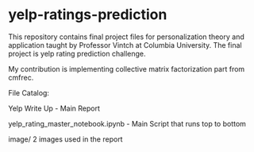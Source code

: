 # yelp-ratings-prediction

This repository contains final project files for personalization theory and application taught by Professor Vintch at Columbia University. The final project is yelp rating prediction challenge. 

My contribution is implementing collective matrix factorization part from cmfrec.


File Catalog:

Yelp Write Up - Main Report

yelp_rating_master_notebook.ipynb - Main Script that runs top to bottom

image/ 2 images used in the report
